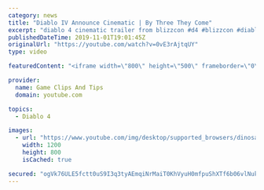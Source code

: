 ```yaml
---
category: news
title: "Diablo IV Announce Cinematic | By Three They Come"
excerpt: "diablo 4 cinematic trailer from blizzcon #d4 #blizzcon #diablo."
publishedDateTime: 2019-11-01T19:01:45Z
originalUrl: "https://youtube.com/watch?v=0vE3rAjtqUY"
type: video

featuredContent: "<iframe width=\"800\" height=\"500\" frameborder=\"0\" src=\"https://www.youtube.com/embed/0vE3rAjtqUY\" allow=\"accelerometer; autoplay; encrypted-media; gyroscope; picture-in-picture\" allowfullscreen></iframe>"

provider:
  name: Game Clips And Tips
  domain: youtube.com

topics:
  - Diablo 4

images:
  - url: "https://www.youtube.com/img/desktop/supported_browsers/dinosaur.png"
    width: 1200
    height: 800
    isCached: true

secured: "ogVk76ULE5fctt0uS9I3q3tyAEmqiNrMaiT0KhVyuH0mfpuShXTf6b06vlNuk3BLH5T9BIHyD4GSb41L7o4O1iLRzojjrkdt+58C7oOBYMnR/GWIvZw7czdjB5waXAPjAxyHq5z8tHdiA9H6VWWUUPqQ+rJX9TXM8hOkcbCjV1kP+T/cj3ZvTPtGnnISRHZpzwFjhfYGPFQkGcArdFB9F72M7E8BQW9kebeNFB2iUUK5RITKFmvzfZ9pdIY9/5kiiHTFRHyN7e+M/j/A6hWp1drylkyvRVhe9Y0xcauPk8HKOzytqQ6Fp4lzGlL/z9LYs0zz8TbrHWr7/dYm3SZPXs2VwY8PQPh1WdiIwn2QeTQ9p6bLh2Sqy+mioWSbMU2OonIP6v20tjOKaZ1J06bLuw==;R+fwI+jVKsw7B2yCBSTx/Q=="
---
```


